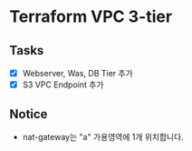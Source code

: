 # Terraform VPC 3-tier

## Tasks

- [x] Webserver, Was, DB Tier 추가
- [x] S3 VPC Endpoint 추가

## Notice

- nat-gateway는 "a" 가용영역에 1개 위치합니다.
